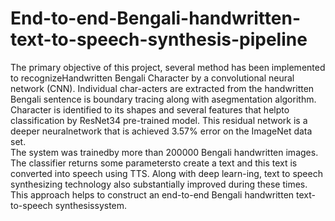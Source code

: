 # End-to-end-Bengali-handwritten-text-to-speech-synthesis-pipeline
The  primary  objective  of  this  project,  several  method  has  been  implemented  to  recognizeHandwritten Bengali Character by a convolutional neural network (CNN).
Individual char-acters are extracted from the handwritten Bengali sentence is boundary tracing along with asegmentation algorithm. Character is identified to its shapes and several features that helpto classification by ResNet34 pre-trained model. This residual network is a deeper neuralnetwork that is achieved 3.57% error on the ImageNet data set.  
The system was trainedby more than 200000 Bengali handwritten images.  The classifier returns some parametersto create a text and this text is converted into speech using TTS. Along with deep learn-ing, text to speech synthesizing technology also substantially improved during these times. This approach helps to construct an end-to-end Bengali handwritten text-to-speech synthesissystem.

